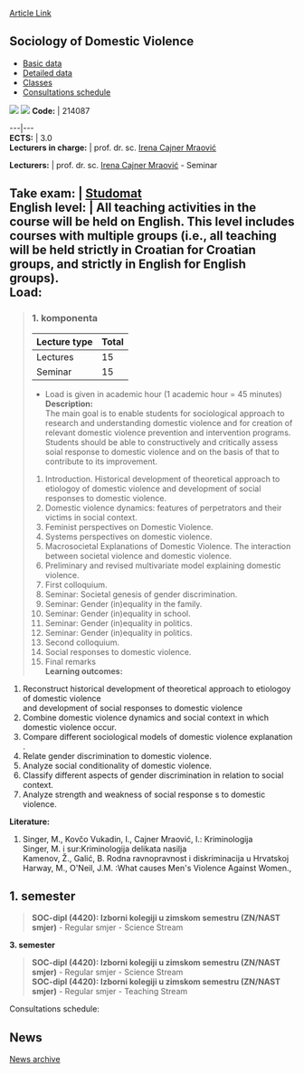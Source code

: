 [Article Link](https://www.fhs.hr/en/course/sodv_b)

## Sociology of Domestic Violence
  * [Basic data](https://www.fhs.hr/en/course/sodv_b#v1id-523836_293139_1_0 "Basic data")
  * [Detailed data](https://www.fhs.hr/en/course/sodv_b#v1id-523836_293139_1_1 "Detailed data")
  * [Classes](https://www.fhs.hr/en/course/sodv_b#v1id-523836_293139_1_2 "Classes")
  * [Consultations schedule](https://www.fhs.hr/en/course/sodv_b#v1id-523836_293139_1_3 "Consultations schedule")


[![](https://www.fhs.hr/img/flags/gif/hr.gif)](https://www.fhs.hr/predmet/sodv_b) [![](https://www.fhs.hr/img/flags/gif/gb.gif)](https://www.fhs.hr/en/course/sodv_b)
**Code:** |  214087  
  
---|---  
**ECTS:** |  3.0   
**Lecturers in charge:** |  prof. dr. sc. [Irena Cajner Mraović](https://www.fhs.hr/staff/irena.cajner_mraovic)   
  
**Lecturers:** |  prof. dr. sc. [Irena Cajner Mraović](https://www.fhs.hr/djelatnik/irena.cajner_mraovic) - Seminar  
  
**Take exam:** |  [Studomat](http://www.isvu.hr/studomat)  
**English level:** |  All teaching activities in the course will be held on English. This level includes courses with multiple groups (i.e., all teaching will be held strictly in Croatian for Croatian groups, and strictly in English for English groups).   
**Load:**  
---  
> ### 1. komponenta
> | Lecture type | Total  
> ---|---  
> Lectures | 15  
> Seminar | 15  
> * Load is given in academic hour (1 academic hour = 45 minutes)   
**Description:**  
> The main goal is to enable students for sociological approach to research and understanding domestic violence and for creation of relevant domestic violence prevention and intervention programs. Students should be able to constructively and critically assess soial response to domestic violence and on the basis of that to contribute to its improvement.  
>    
>  1. Introduction. Historical development of theoretical approach to etiologoy of domestic violence and development of social responses to domestic violence.  
>  2. Domestic violence dynamics: features of perpetrators and their victims in social context.  
>  3. Feminist perspectives on Domestic Violence.  
>  4. Systems perspectives on domestic violence.  
>  5. Macrosocietal Explanations of Domestic Violence. The interaction between societal violence and domestic violence.  
>  6. Preliminary and revised multivariate model explaining domestic violence.  
>  7. First colloquium.  
>  8. Seminar: Societal genesis of gender discrimination.  
>  9. Seminar: Gender (in)equality in the family.  
>  10. Seminar: Gender (in)equality in school.  
>  11. Seminar: Gender (in)equality in politics.  
>  12. Seminar: Gender (in)equality in politics.  
>  13. Second colloquium.  
>  14. Social responses to domestic violence.  
>  15. Final remarks  
**Learning outcomes:**  
  1. Reconstruct historical development of theoretical approach to etiologoy of domestic violence  
and development of social responses to domestic violence
  2. Combine domestic violence dynamics and social context in which domestic violence occur.
  3. Compare different sociological models of domestic violence explanation .
  4. Relate gender discrimination to domestic violence.
  5. Analyze social conditionality of domestic violence.
  6. Classify different aspects of gender discrimination in relation to social context.
  7. Analyze strength and weakness of social response s to domestic violence.

  
**Literature:**  
  1. Singer, M., Kovčo Vukadin, I., Cajner Mraović, I.: Kriminologija  
Singer, M. i sur:Kriminologija delikata nasilja  
Kamenov, Ž., Galić, B. Rodna ravnopravnost i diskriminacija u Hrvatskoj  
Harway, M., O'Neil, J.M. :What causes Men's Violence Against Women., 

  
**1. semester**  
---  
> **SOC-dipl (4420): Izborni kolegiji u zimskom semestru (ZN/NAST smjer)** - Regular smjer - Science Stream  
>   
  
**3. semester**  
> **SOC-dipl (4420): Izborni kolegiji u zimskom semestru (ZN/NAST smjer)** - Regular smjer - Science Stream  
>  **SOC-dipl (4420): Izborni kolegiji u zimskom semestru (ZN/NAST smjer)** - Regular smjer - Teaching Stream  
>   
Consultations schedule: 


## News
[News archive](https://www.fhs.hr/en/course/sodv_b?@=21ckd#news_118710 "News archive")
